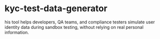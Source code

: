 # kyc-test-data-generator
his tool helps developers, QA teams, and compliance testers simulate user identity data during sandbox testing, without relying on real personal information.
